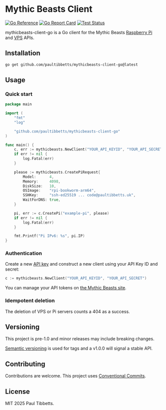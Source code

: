 # Mythic Beasts Client

[![Go Reference](https://pkg.go.dev/badge/github.com/paultibbetts/mythicbeasts-client-go.svg)](https://pkg.go.dev/github.com/paultibbetts/mythicbeasts-client-go)
[![Go Report Card](https://goreportcard.com/badge/github.com/paultibbetts/mythicbeasts-client-go)](https://goreportcard.com/report/github.com/paultibbetts/mythicbeasts-client-go)
[![Test Status](https://github.com/paultibbetts/mythicbeasts-client-go/actions/workflows/tests.yaml/badge.svg?branch=main)](https://github.com/paultibbetts/mythicbeasts-client-go/actions/workflows/tests.yaml)

mythicbeasts-client-go is a Go client for the Mythic Beasts [Raspberry Pi](https://www.mythic-beasts.com/support/api/raspberry-pi) and [VPS](https://www.mythic-beasts.com/support/api/vps) APIs.

## Installation

```bash
go get github.com/paultibbetts/mythicbeasts-client-go@latest
```

## Usage

### Quick start

```go
package main

import (
	"fmt"
	"log"

    "github.com/paultibbetts/mythicbeasts-client-go"
)

func main() {
	c, err := mythicbeasts.NewClient("YOUR_API_KEYID", "YOUR_API_SECRET")
	if err != nil {
		log.Fatal(err)
	}

	please := mythicbeasts.CreatePiRequest{
		Model:      4,
		Memory:     4098,
		DiskSize:   10,
		OSImage:    "rpi-bookworm-arm64",
		SSHKey:     "ssh-ed25519 ... code@paultibbetts.uk",
		WaitForDNS: true,
	}

	pi, err := c.CreatePi("example-pi", please)
	if err != nil {
		log.Fatal(err)
	}

	fmt.Printf("Pi IPv6: %s", pi.IP)
}
```

### Authentication

Create a new [API key](https://www.mythic-beasts.com/customer/api-users) and construct a new client using your API Key ID and secret:

```go
c := mythicbeasts.NewClient("YOUR_API_KEYID", "YOUR_API_SECRET")
```

You can manage your API tokens on [the Mythic Beasts site](https://www.mythic-beasts.com/customer/api-users).

### Idempotent deletion

The deletion of VPS or Pi servers counts a 404 as a success.

## Versioning

This project is pre-1.0 and minor releases may include breaking changes.

[Semantic versioning](https://semver.org/) is used for tags and a v1.0.0 will signal a stable API.

## Contributing

Contributions are welcome. This project uses [Conventional Commits](https://www.conventionalcommits.org/en/v1.0.0/).

## License

MIT 2025 Paul Tibbetts.
